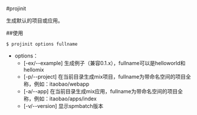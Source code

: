 #projinit

生成默认的项目或应用。

##使用

	$ projinit options fullname

* options：
	* [-ex/--example] 生成例子（兼容0.1.x），fullname可以是helloworld和hellomix
	* [-p/--project] 在当前目录生成mix项目，fullname为带命名空间的项目全称，例如：itaobao/webapp
	* [-a/--app] 在当前目录生成mix应用，fullname为带命名空间的项目全称，例如：itaobao/apps/index
	* [-v/--version] 显示spmbatch版本